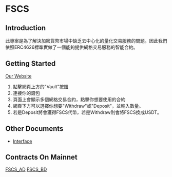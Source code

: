 # FSCS
## Introduction
此專案是為了解決加密貨幣市場中缺乏去中心化的量化交易服務的問題。因此我們依照ERC4626標準實做了一個能夠提供網格交易服務的智能合約。
## Getting Started
[Our Website](https://degrid.org)
1. 點擊網頁上方的"Vault"按鈕
2. 連接你的錢包
3. 頁面上會顯示多個網格交易合約，點擊你想要使用的合約
4. 網頁下方可以選擇你想要"Withdraw"或"Deposit"，並輸入數量。
5. 若是Deposit將會獲得FSCS代幣，若是Withdraw則會將FSCS換成USDT。
## Other Documents
- [Interface](./docs/interface.md)
## Contracts On Mainnet
[FSCS_AD](0x597541Ee4bCd9f28350D1DFCB5E951DbB58641c9)
[FSCS_BD](0xe71b317dA7Ac7eA327Dad64c5Fa43dB92D343C96)
